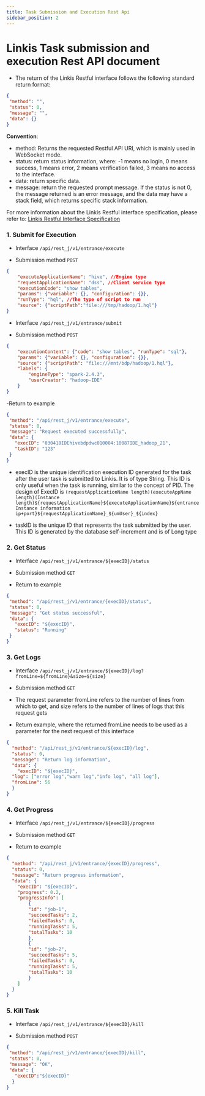 ```yaml
---
title: Task Submission and Execution Rest Api
sidebar_position: 2
---
```


# Linkis Task submission and execution Rest API document

- The return of the Linkis Restful interface follows the following standard return format:

```json
{
 "method": "",
 "status": 0,
 "message": "",
 "data": {}
}
```

**Convention**:

 - method: Returns the requested Restful API URI, which is mainly used in WebSocket mode.
 - status: return status information, where: -1 means no login, 0 means success, 1 means error, 2 means verification failed, 3 means no access to the interface.
 - data: return specific data.
 - message: return the requested prompt message. If the status is not 0, the message returned is an error message, and the data may have a stack field, which returns specific stack information.
 
For more information about the Linkis Restful interface specification, please refer to: [Linkis Restful Interface Specification](../../community/development_specification/api.md)

### 1. Submit for Execution

- Interface `/api/rest_j/v1/entrance/execute`

- Submission method `POST`

```json
{
    "executeApplicationName": "hive", //Engine type
    "requestApplicationName": "dss", //Client service type
    "executionCode": "show tables",
    "params": {"variable": {}, "configuration": {}},
    "runType": "hql", //The type of script to run
    "source": {"scriptPath":"file:///tmp/hadoop/1.hql"}
}
```

- Interface `/api/rest_j/v1/entrance/submit`

- Submission method `POST`

```json
{
    "executionContent": {"code": "show tables", "runType": "sql"},
    "params": {"variable": {}, "configuration": {}},
    "source": {"scriptPath": "file:///mnt/bdp/hadoop/1.hql"},
    "labels": {
        "engineType": "spark-2.4.3",
        "userCreator": "hadoop-IDE"
    }
}
```


-Return to example

```json
{
 "method": "/api/rest_j/v1/entrance/execute",
 "status": 0,
 "message": "Request executed successfully",
 "data": {
   "execID": "030418IDEhivebdpdwc010004:10087IDE_hadoop_21",
   "taskID": "123"
 }
}
```

- execID is the unique identification execution ID generated for the task after the user task is submitted to Linkis. It is of type String. This ID is only useful when the task is running, similar to the concept of PID. The design of ExecID is `(requestApplicationName length)(executeAppName length)(Instance length)${requestApplicationName}${executeApplicationName}${entranceInstance information ip+port}${requestApplicationName}_${umUser}_${index}`

- taskID is the unique ID that represents the task submitted by the user. This ID is generated by the database self-increment and is of Long type


### 2. Get Status

- Interface `/api/rest_j/v1/entrance/${execID}/status`

- Submission method `GET`

- Return to example

```json
{
 "method": "/api/rest_j/v1/entrance/{execID}/status",
 "status": 0,
 "message": "Get status successful",
 "data": {
   "execID": "${execID}",
   "status": "Running"
 }
}
```

### 3. Get Logs

- Interface `/api/rest_j/v1/entrance/${execID}/log?fromLine=${fromLine}&size=${size}`

- Submission method `GET`

- The request parameter fromLine refers to the number of lines from which to get, and size refers to the number of lines of logs that this request gets

- Return example, where the returned fromLine needs to be used as a parameter for the next request of this interface

```json
{
  "method": "/api/rest_j/v1/entrance/${execID}/log",
  "status": 0,
  "message": "Return log information",
  "data": {
    "execID": "${execID}",
  "log": ["error log","warn log","info log", "all log"],
  "fromLine": 56
  }
}
```

### 4. Get Progress

- Interface `/api/rest_j/v1/entrance/${execID}/progress`

- Submission method `GET`

- Return to example

```json
{
  "method": "/api/rest_j/v1/entrance/{execID}/progress",
  "status": 0,
  "message": "Return progress information",
  "data": {
    "execID": "${execID}",
    "progress": 0.2,
    "progressInfo": [
        {
        "id": "job-1",
        "succeedTasks": 2,
        "failedTasks": 0,
        "runningTasks": 5,
        "totalTasks": 10
        },
        {
        "id": "job-2",
        "succeedTasks": 5,
        "failedTasks": 0,
        "runningTasks": 5,
        "totalTasks": 10
        }
    ]
  }
}
```

### 5. Kill Task

- Interface `/api/rest_j/v1/entrance/${execID}/kill`

- Submission method `POST`

```json
{
 "method": "/api/rest_j/v1/entrance/{execID}/kill",
 "status": 0,
 "message": "OK",
 "data": {
   "execID":"${execID}"
  }
}
```